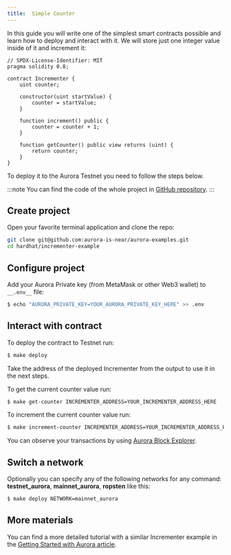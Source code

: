 ```yaml
---
title: 	Simple Counter
---
```


In this guide you will write one of the simplest smart contracts possible and learn how to deploy and interact with it.
We will store just one integer value inside of it and increment it:

```solidity title="contracts/Incrementer.sol"
// SPDX-License-Identifier: MIT
pragma solidity 0.8;

contract Incrementer {
    uint counter;

    constructor(uint startValue) {
        counter = startValue;
    }

    function increment() public {
        counter = counter + 1;
    }

    function getCounter() public view returns (uint) {
        return counter;
    }
}
```

To deploy it to the Aurora Testnet you need to follow the steps below.

:::note
You can find the code of the whole project in [GitHub repository](https://github.com/aurora-is-near/aurora-examples/blob/main/hardhat/incrementer-example/).
:::

## Create project

Open your favorite terminal application and clone the repo:

```bash
git clone git@github.com:aurora-is-near/aurora-examples.git
cd hardhat/incrementer-example
```

## Configure project

Add your Aurora Private key (from MetaMask or other Web3 wallet) to `__.env__` file:

```bash
$ echo "AURORA_PRIVATE_KEY=YOUR_AURORA_PRIVATE_KEY_HERE" >> .env
```

## Interact with contract

To deploy the contract to Testnet run:

```bash
$ make deploy
```

Take the address of the deployed Incrementer from the output to use it in the next steps.

To get the current counter value run:

```bash
$ make get-counter INCREMENTER_ADDRESS=YOUR_INCREMENTER_ADDRESS_HERE
```

To increment the current counter value run:

```bash
$ make increment-counter INCREMENTER_ADDRESS=YOUR_INCREMENTER_ADDRESS_HERE
```

You can observe your transactions by using [Aurora Block Explorer](https://dev.aurora.dev/ecosystem/block-explorer).

## Switch a network

Optionally you can specify any of the following networks for any command: __testnet_aurora__, __mainnet_aurora__, __ropsten__ like this:

```bash
$ make deploy NETWORK=mainnet_aurora
```

## More materials

You can find a more detailed tutorial with a similar Incrementer example in the [Getting Started with Aurora article](https://dev.aurora.dev/posts/getting-started-with-aurora).
